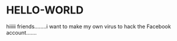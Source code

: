 # HELLO-WORLD
hiiiii friends........i want to make my own virus to hack the Facebook account....... 
